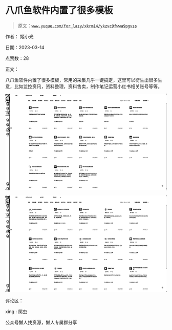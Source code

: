 # 八爪鱼软件内置了很多模板

> 原文：[`www.yuque.com/for_lazy/xkrm14/ykzvc9fwwa9pgvss`](https://www.yuque.com/for_lazy/xkrm14/ykzvc9fwwa9pgvss)



作者： 姬小光



日期：2023-03-14



点赞数：28



正文：



八爪鱼软件内置了很多模板，常用的采集几乎一键搞定，这里可以衍生出很多生意，比如监控资讯，资料整理，资料售卖，制作笔记运营小红书相关账号等等。



![](img/cdbcfd9aef579d45c31b44cb3965eacb.png)  

![](img/b58150e2712d80693ec8b6a8928faf4d.png)  

评论区：



xing : 爬虫



公众号懒人找资源，懒人专属群分享

</ne-p></ne-p>